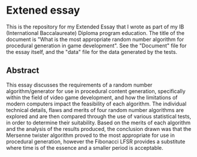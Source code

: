# Extened essay
This is the repository for my Extended Essay that I wrote as part of my IB (International Baccalaureate) Diploma program education. The title of the document is "What is the most appropriate random number algorithm for procedural generation in game development". See the "Document" file for the essay itself, and the "data" file for the data generated by the tests.

## Abstract
This essay discusses the requirements of a random number algorithm/generator for use in procedural content generation, specifically within the field of video game development, and how the limitations of modern computers impact the feasibility of each algorithm. The individual technical details, flaws and merits of four random number algorithms are explored and are then compared through the use of various statistical tests, in order to determine their suitability. Based on the merits of each algorithm and the analysis of the results produced, the conclusion drawn was that the Mersenne twister algorithm proved to the most appropriate for use in procedural generation, however the Fibonacci LFSR provides a substitute where time is of the essence and a smaller period is acceptable.